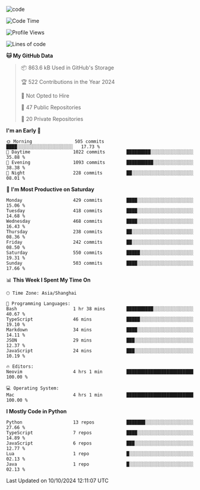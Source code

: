 
<!--
**liuyaanng/liuyaanng** is a ✨ _special_ ✨ repository because its `README.md` (this file) appears on your GitHub profile.

Here are some ideas to get you started:

- 🔭 I’m currently working on ...
- 🌱 I’m currently learning ...
- 👯 I’m looking to collaborate on ...
- 🤔 I’m looking for help with ...
- 💬 Ask me about ...
- 📫 How to reach me: ...
- 😄 Pronouns: ...
- ⚡ Fun fact: ...
-->


![code](https://cdn.jsdelivr.net/gh/liuyaanng/liuyaanng@1.0/code.gif) 

<!--START_SECTION:waka-->
![Code Time](http://img.shields.io/badge/Code%20Time-907%20hrs%205%20mins-blue)

![Profile Views](http://img.shields.io/badge/Profile%20Views-0-blue)

![Lines of code](https://img.shields.io/badge/From%20Hello%20World%20I%27ve%20Written-14.8%20million%20lines%20of%20code-blue)

**🐱 My GitHub Data** 

> 📦 863.6 kB Used in GitHub's Storage 
 > 
> 🏆 522 Contributions in the Year 2024
 > 
> 🚫 Not Opted to Hire
 > 
> 📜 47 Public Repositories 
 > 
> 🔑 20 Private Repositories 
 > 
**I'm an Early 🐤** 

```text
🌞 Morning                505 commits         ████░░░░░░░░░░░░░░░░░░░░░   17.73 % 
🌆 Daytime                1022 commits        █████████░░░░░░░░░░░░░░░░   35.88 % 
🌃 Evening                1093 commits        ██████████░░░░░░░░░░░░░░░   38.38 % 
🌙 Night                  228 commits         ██░░░░░░░░░░░░░░░░░░░░░░░   08.01 % 
```
📅 **I'm Most Productive on Saturday** 

```text
Monday                   429 commits         ████░░░░░░░░░░░░░░░░░░░░░   15.06 % 
Tuesday                  418 commits         ████░░░░░░░░░░░░░░░░░░░░░   14.68 % 
Wednesday                468 commits         ████░░░░░░░░░░░░░░░░░░░░░   16.43 % 
Thursday                 238 commits         ██░░░░░░░░░░░░░░░░░░░░░░░   08.36 % 
Friday                   242 commits         ██░░░░░░░░░░░░░░░░░░░░░░░   08.50 % 
Saturday                 550 commits         █████░░░░░░░░░░░░░░░░░░░░   19.31 % 
Sunday                   503 commits         ████░░░░░░░░░░░░░░░░░░░░░   17.66 % 
```


📊 **This Week I Spent My Time On** 

```text
🕑︎ Time Zone: Asia/Shanghai

💬 Programming Languages: 
Bash                     1 hr 38 mins        ██████████░░░░░░░░░░░░░░░   40.67 % 
TypeScript               46 mins             █████░░░░░░░░░░░░░░░░░░░░   19.10 % 
Markdown                 34 mins             ████░░░░░░░░░░░░░░░░░░░░░   14.11 % 
JSON                     29 mins             ███░░░░░░░░░░░░░░░░░░░░░░   12.37 % 
JavaScript               24 mins             ███░░░░░░░░░░░░░░░░░░░░░░   10.19 % 

🔥 Editors: 
Neovim                   4 hrs 1 min         █████████████████████████   100.00 % 

💻 Operating System: 
Mac                      4 hrs 1 min         █████████████████████████   100.00 % 
```

**I Mostly Code in Python** 

```text
Python                   13 repos            ███████░░░░░░░░░░░░░░░░░░   27.66 % 
TypeScript               7 repos             ████░░░░░░░░░░░░░░░░░░░░░   14.89 % 
JavaScript               6 repos             ███░░░░░░░░░░░░░░░░░░░░░░   12.77 % 
Lua                      1 repo              █░░░░░░░░░░░░░░░░░░░░░░░░   02.13 % 
Java                     1 repo              █░░░░░░░░░░░░░░░░░░░░░░░░   02.13 % 
```




 Last Updated on 10/10/2024 12:11:07 UTC
<!--END_SECTION:waka-->
